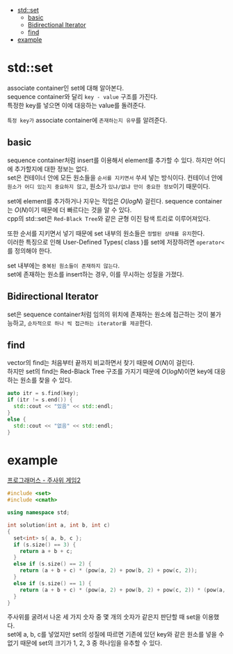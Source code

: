 - [std::set](#stdset)
  - [basic](#basic)
  - [Bidirectional Iterator](#bidirectional-iterator)
  - [find](#find)
- [example](#example)

# std::set

associate container인 set에 대해 알아본다.</br>
sequence container와 달리 `key - value` 구조를 가진다.</br>
특정한 key를 넣으면 이에 대응하는 value를 돌려준다.</br>

`특정 key가` associate container에 `존재하는지 유무`를 알려준다.</br>

## basic
sequence container처럼 insert를 이용해서 element를 추가할 수 있다. 하지만 어디에 추가할지에 대한 정보는 없다.</br>
set은 컨테이너 안에 모든 원소들을 `순서를 지키면서` 쑤셔 넣는 방식이다. 컨테이너 안에 `원소가 어디 있는지 중요하지 않고`, 원소가 `있냐/없냐 만이 중요한 정보`이기 때문이다.</br>

set에 element를 추가하거나 지우는 작업은 $O(logN)$ 걸린다. sequence container는 $O(N)$이기 때문에 더 빠르다는 것을 알 수 있다.</br>
cpp의 std::set은 `Red-Black Tree`와 같은 균형 이진 탐색 트리로 이루어져있다.</br>

또한 순서를 지키면서 넣기 때문에 set 내부의 원소들은 `정렬된 상태를 유지`한다.</br>
이러한 특징으로 인해 User-Defined Types( class )를 set에 저장하려면 `operator<`를 정의해야 한다.</br>

set 내부에는 `중복된 원소들이 존재하지 않는다`.</br>
set에 존재하는 원소를 insert하는 경우, 이를 무시하는 성질을 가졌다.</br>

## Bidirectional Iterator
set은 sequence container처럼 임의의 위치에 존재하는 원소에 접근하는 것이 불가능하고, `순차적으로 하나 씩 접근하는 iterator를 제공`한다.</br>

## find
vector의 find는 처음부터 끝까지 비교하면서 찾기 때문에 $O(N)$이 걸린다.</br>
하지만 set의 find는 Red-Black Tree 구조를 가지기 때문에 $O(logN)$이면 key에 대응하는 원소를 찾을 수 있다.</br>
```cpp
auto itr = s.find(key);
if (itr != s.end()) {
  std::cout << "있음" << std::endl;
}
else {
  std::cout << "없음" << std::endl;
}
```

# example
[프로그래머스 - 주사위 게임2](https://school.programmers.co.kr/learn/courses/30/lessons/181930)
```cpp
#include <set>
#include <cmath>

using namespace std;

int solution(int a, int b, int c)
{
  set<int> s{ a, b, c };
  if (s.size() == 3) {
    return a + b + c;
  }
  else if (s.size() == 2) {
    return (a + b + c) * (pow(a, 2) + pow(b, 2) + pow(c, 2));
  }
  else if (s.size() == 1) {
    return (a + b + c) * (pow(a, 2) + pow(b, 2) + pow(c, 2)) * (pow(a, 3) + pow(b, 3) + pow(c, 3));
  }
}
```
주사위를 굴려서 나온 세 가지 숫자 중 몇 개의 숫자가 같은지 판단할 때 set을 이용했다.</br>
set에 a, b, c를 넣었지만 set의 성질에 따르면 기존에 있던 key와 같은 원소를 넣을 수 없기 때문에 set의 크기가 1, 2, 3 중 하나임을 유추할 수 있다.</br>